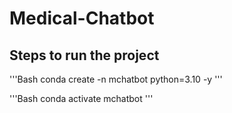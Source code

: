 # Medical-Chatbot

## Steps to run the project

'''Bash
conda create -n mchatbot python=3.10 -y
'''

'''Bash
conda activate mchatbot
'''